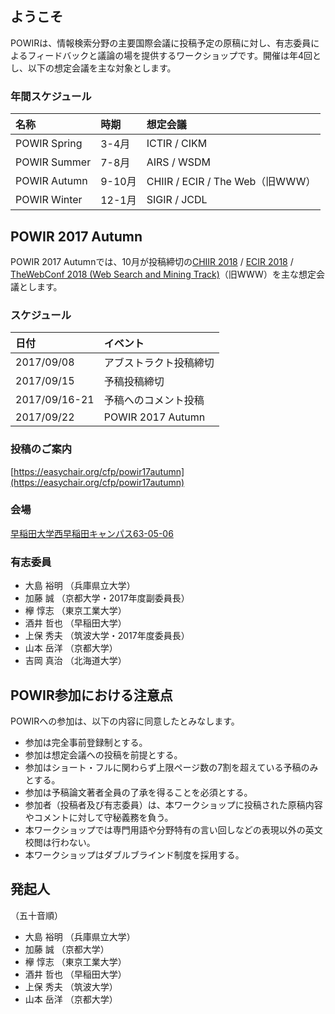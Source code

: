 ## ようこそ
POWIRは、情報検索分野の主要国際会議に投稿予定の原稿に対し、有志委員によるフィードバックと議論の場を提供するワークショップです。開催は年4回とし、以下の想定会議を主な対象とします。

### 年間スケジュール

| 名称 | 時期 | 想定会議 |
| :-- | :-- | :-- |
| POWIR Spring | 3-4月 | ICTIR / CIKM |
| POWIR Summer | 7-8月 | AIRS / WSDM |
| POWIR Autumn | 9-10月 | CHIIR / ECIR / The Web（旧WWW） |
| POWIR Winter | 12-1月 | SIGIR / JCDL |

## POWIR 2017 Autumn

POWIR 2017 Autumnでは、10月が投稿締切の[CHIIR 2018](http://sigir.org/chiir2018/) / [ECIR 2018](https://www.ecir2018.org/) / [TheWebConf 2018 (Web Search and Mining Track)](https://www2018.thewebconf.org/)（旧WWW）を主な想定会議とします。

### スケジュール

| 日付 | イベント |
| :-- | :-- |
| 2017/09/08 | アブストラクト投稿締切 |
| 2017/09/15 | 予稿投稿締切 |
| 2017/09/16-21 | 予稿へのコメント投稿 |
| 2017/09/22 | POWIR 2017 Autumn |

### 投稿のご案内
[https://easychair.org/cfp/powir17autumn](https://easychair.org/cfp/powir17autumn)

### 会場
[早稲田大学西早稲田キャンパス63-05-06](https://www.waseda.jp/top/access/nishiwaseda-campus)

### 有志委員
- 大島 裕明 （兵庫県立大学）
- 加藤 誠 （京都大学・2017年度副委員長）
- 欅 惇志 （東京工業大学）
- 酒井 哲也 （早稲田大学）
- 上保 秀夫 （筑波大学・2017年度委員長）
- 山本 岳洋 （京都大学）
- 吉岡 真治 （北海道大学）


## POWIR参加における注意点

POWIRへの参加は、以下の内容に同意したとみなします。

- 参加は完全事前登録制とする。
- 参加は想定会議への投稿を前提とする。
- 参加はショート・フルに関わらず上限ページ数の7割を超えている予稿のみとする。
- 参加は予稿論文著者全員の了承を得ることを必須とする。
- 参加者（投稿者及び有志委員）は、本ワークショップに投稿された原稿内容やコメントに対して守秘義務を負う。
- 本ワークショップでは専門用語や分野特有の言い回しなどの表現以外の英文校閲は行わない。
- 本ワークショップはダブルブラインド制度を採用する。


## 発起人

（五十音順）

- 大島 裕明 （兵庫県立大学）
- 加藤 誠 （京都大学）
- 欅 惇志 （東京工業大学）
- 酒井 哲也 （早稲田大学）
- 上保 秀夫 （筑波大学）
- 山本 岳洋 （京都大学）
